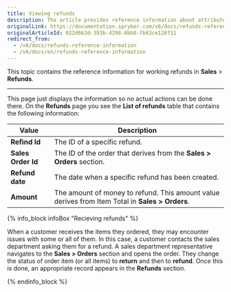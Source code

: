 ```yaml
---
title: Viewing refunds
description: The article provides reference information about attributes Back Office users see when viewing the list of refunds.
originalLink: https://documentation.spryker.com/v6/docs/refunds-reference-information
originalArticleId: 022d663d-393b-4298-8bb8-fb63ce126f11
redirect_from:
  - /v6/docs/refunds-reference-information
  - /v6/docs/en/refunds-reference-information
---
```


This topic contains the reference information for working refunds in **Sales** > **Refunds**.
***
This page just displays the information so no actual actions can be done there.
On the **Refunds** page you see the **List of refunds** table that contains the following information:

| Value |Description  |
| --- | --- |
| **Refind Id**| The ID of a specific refund. |
|**Sales Order Id**  |The ID of the order that derives from the **Sales > Orders** section. |
| **Refund date** |The date when a specific refund has been created.|
| **Amount** |The amount of money to refund. This amount value derives from Item Total in **Sales > Orders**.|

{% info_block infoBox "Recieving refunds" %}

When a customer receives the items they ordered, they may encounter issues with some or all of them. In this case, a customer contacts the sales department asking them for a refund. A sales department representative navigates to the **Sales > Orders** section and opens the order. They change the status of order item (or all items) to **return** and then to **refund**. Once this is done, an appropriate record appears in the **Refunds** section.

{% endinfo_block %}
